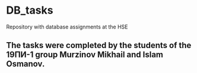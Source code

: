 # DB_tasks
Repository with database assignments at the HSE
## The tasks were completed by the students of the 19ПИ-1 group Murzinov Mikhail and Islam Osmanov.
